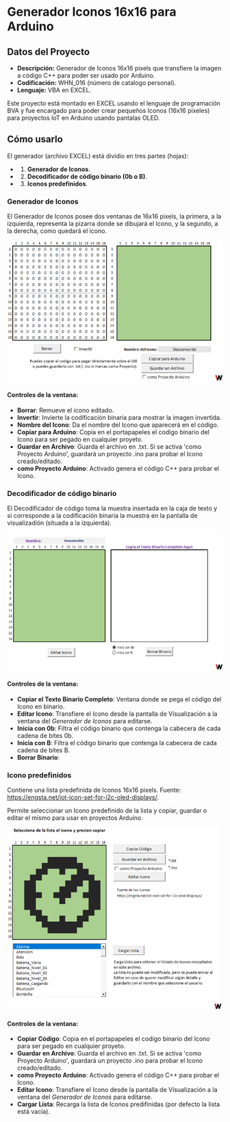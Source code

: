# Generador Iconos 16x16 para Arduino
## Datos del Proyecto
- **Descripción:** Generador de Iconos 16x16 pixels que transfiere la imagen a código C++ para poder ser usado por Arduino.
- **Codificación:** WHN_016 (número de catalogo personal).
- **Lenguaje:** VBA en EXCEL.

Este proyecto está montado en EXCEL usando el lenguaje de programación BVA y fue encargado para poder crear pequeños Iconos (16x16 pixeles) para proyectos IoT en Arduino usando pantalas OLED.

## Cómo usarlo
El generador (archivo EXCEL) está dividio en tres partes (hojas):
- 1) **Generador de Iconos**.
- 2) **Decodificador de código binario (0b o B)**.
- 3) **Iconos predefinidos**.


### Generador de Iconos
El Generador de Iconos posee dos ventanas de 16x16 pixels, la primera, a la izquierda, representa la pizarra donde se dibujará el Icono, y la segundo, a la derecha, como quedará el icono.

![Generador de Iconos 16x16 pixels](https://github.com/jgarvidsson/Generador-Iconos-16x16-para-Arduino/blob/img/1_GeneradorIconos.png?raw=true)

#### Controles de la ventana:
- **Borrar**: Remueve el icono editado.
- **Invertir**: Invierte la codificación binaria para mostrar la imagen invertida.
- **Nombre del Icono**: Da el nombre del Icono que aparecerá en el código.
- **Copiar para Arduino**: Copia en el portapapeles el codigo binario del Icono para ser pegado en cualquier proyeto.
- **Guardar en Archivo**: Guarda el archivo en .txt. Si se activa 'como Proyecto Arduino', guardará un proyecto .ino para probar el Icono creado/editado.
- **como Proyecto Arduino**: Activado genera el código C++ para probar el Icono.

### Decodificador de código binario
El Decodificador de código toma la muestra insertada en la caja de texto y si corresponde a la codificación binaria la muestra en la pantalla de visualizadión (situada a la izquierda).

![Ventana del Decodificador de código binario](https://github.com/jgarvidsson/Generador-Iconos-16x16-para-Arduino/blob/img/2_DecodificadorBinario.png?raw=true)

#### Controles de la ventana:
- **Copiar el Texto Binario Completo**: Ventana donde se pega el código del Icono en binario.
- **Editar Icono**: Transfiere el Icono desde la pantalla de Visualización a la ventana del *Generador de Iconos* para editarse.
- **Inicia con 0b**: Filtra el código binario que contenga la cabecera de cada cadena de bites 0b.
- **Inicia con B**: Filtra el código binario que contenga la cabecera de cada cadena de bites B.
- **Borrar Binario**:

### Icono predefinidos
Contiene una lista predefinida de Iconos 16x16 pixels. Fuente: https://engsta.net/iot-icon-set-for-i2c-oled-displays/.

Permite seleccionar un Icono predefinido de la lista y copiar, guardar o editar el mismo para usar en proyectos Arduino.

![Ventana de Lista predefinida de Iconos 16x16 pixels](https://github.com/jgarvidsson/Generador-Iconos-16x16-para-Arduino/blob/img/3_ListaPredefinida.png?raw=true)

#### Controles de la ventana:
- **Copiar Código**: Copia en el portapapeles el codigo binario del Icono para ser pegado en cualquier proyeto.
- **Guardar en Archivo**: Guarda el archivo en .txt. Si se activa 'como Proyecto Arduino', guardará un proyecto .ino para probar el Icono creado/editado.
- **como Proyecto Arduino**: Activado genera el código C++ para probar el Icono.
- **Editar Icono**: Transfiere el Icono desde la pantalla de Visualización a la ventana del *Generador de Iconos* para editarse.
- **Cargar Lista**: Recarga la lista de Iconos predifinidas (por defecto la lista está vacía).

